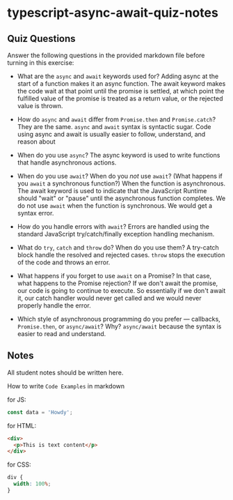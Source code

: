 # typescript-async-await-quiz-notes

## Quiz Questions

Answer the following questions in the provided markdown file before turning in this exercise:

- What are the `async` and `await` keywords used for?
  Adding async at the start of a function makes it an async function. The await keyword makes the code wait at that point until the promise is settled, at which point the fulfilled value of the promise is treated as a return value, or the rejected value is thrown.

- How do `async` and `await` differ from `Promise.then` and `Promise.catch`?
  They are the same. `async` and `await` syntax is syntactic sugar. Code using async and await is usually easier to follow, understand, and reason about

- When do you use `async`?
  The async keyword is used to write functions that handle asynchronous actions.

- When do you use `await`? When do you _not_ use `await`? (What happens if you `await` a synchronous function?)
  When the function is asynchronous. The await keyword is used to indicate that the JavaScript Runtime should "wait" or "pause" until the asynchronous function completes.
  We do not use `await` when the function is synchronous.
  We would get a syntax error.

- How do you handle errors with `await`?
  Errors are handled using the standard JavaScript try/catch/finally exception handling mechanism.

- What do `try`, `catch` and `throw` do? When do you use them?
  A try-catch block handle the resolved and rejected cases. `throw` stops the execution of the code and throws an error.

- What happens if you forget to use `await` on a Promise? In that case, what happens to the Promise rejection?
  If we don't await the promise, our code is going to continue to execute. So essentially if we don't await it, our catch handler would never get called and we would never properly handle the error.

- Which style of asynchronous programming do you prefer — callbacks, `Promise.then`, or `async/await`? Why?
  `async/await` because the syntax is easier to read and understand.

## Notes

All student notes should be written here.

How to write `Code Examples` in markdown

for JS:

```javascript
const data = 'Howdy';
```

for HTML:

```html
<div>
  <p>This is text content</p>
</div>
```

for CSS:

```css
div {
  width: 100%;
}
```
